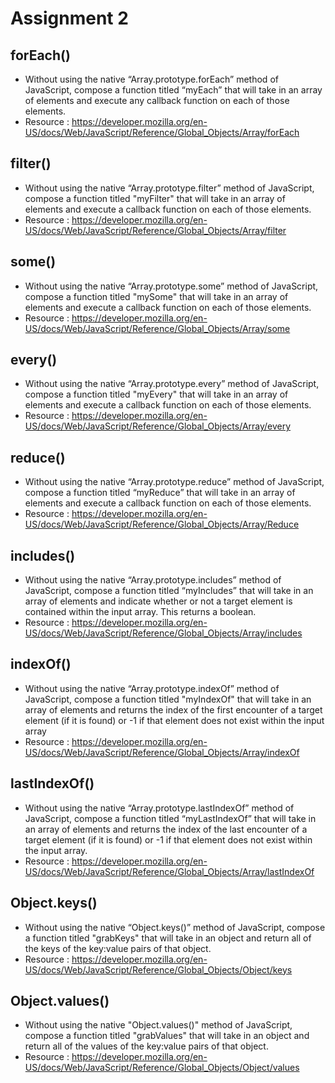 # Assignment 2

## forEach()

- Without using the native “Array.prototype.forEach” method of JavaScript, compose a function titled “myEach” that will take in an array of 
elements and execute any callback function on each of those elements.
- Resource : https://developer.mozilla.org/en-US/docs/Web/JavaScript/Reference/Global_Objects/Array/forEach

## filter()

- Without using the native “Array.prototype.filter” method of JavaScript, compose a function titled "myFilter" that will take in an array 
of elements and execute a callback function on each of those elements.
- Resource : https://developer.mozilla.org/en-US/docs/Web/JavaScript/Reference/Global_Objects/Array/filter

## some()

- Without using the native “Array.prototype.some” method of JavaScript, compose a function titled "mySome" that will take in an array of 
elements and execute a callback function on each of those elements.
- Resource : https://developer.mozilla.org/en-US/docs/Web/JavaScript/Reference/Global_Objects/Array/some

## every()

- Without using the native “Array.prototype.every” method of JavaScript, compose a function titled "myEvery" that will take in an array of 
elements and execute a callback function on each of those elements.
- Resource : https://developer.mozilla.org/en-US/docs/Web/JavaScript/Reference/Global_Objects/Array/every

## reduce()

- Without using the native “Array.prototype.reduce” method of JavaScript, compose a function titled “myReduce” that will take in an array of 
elements and execute a callback function on each of those elements.
- Resource : https://developer.mozilla.org/en-US/docs/Web/JavaScript/Reference/Global_Objects/Array/Reduce

## includes()

- Without using the native “Array.prototype.includes” method of JavaScript, compose a function titled “myIncludes” that will take in an array 
of elements and indicate whether or not a target element is contained within the input array. This returns a boolean.
- Resource : https://developer.mozilla.org/en-US/docs/Web/JavaScript/Reference/Global_Objects/Array/includes

## indexOf()

- Without using the native “Array.prototype.indexOf” method of JavaScript, compose a function titled "myIndexOf" that will take in an array of 
elements and returns the index of the first encounter of a target element (if it is found) or -1 if that element does not exist within the 
input array
- Resource : https://developer.mozilla.org/en-US/docs/Web/JavaScript/Reference/Global_Objects/Array/indexOf

## lastIndexOf()

- Without using the native “Array.prototype.lastIndexOf” method of JavaScript, compose a function titled “myLastIndexOf” that will take in an 
array of elements and returns the index of the last encounter of a target element (if it is found) or -1 if that element does not exist within 
the input array.
- Resource : https://developer.mozilla.org/en-US/docs/Web/JavaScript/Reference/Global_Objects/Array/lastIndexOf

## Object.keys()

- Without using the native “Object.keys()” method of JavaScript, compose a function titled "grabKeys" that will take in an object and return 
all of the keys of the key:value pairs of that object.
- Resource : https://developer.mozilla.org/en-US/docs/Web/JavaScript/Reference/Global_Objects/Object/keys

## Object.values()

- Without using the native "Object.values()" method of JavaScript, compose a function titled "grabValues" that will take in an object and 
return all of the values of the key:value pairs of that object.
- Resource : https://developer.mozilla.org/en-US/docs/Web/JavaScript/Reference/Global_Objects/Object/values
